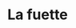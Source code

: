 ---
title: "La fuette"
url: /montigny-le-bretonneux/la-fuette-place-etienne-marcel/
shop: Bäckerei
---